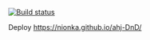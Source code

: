 [![Build status](https://ci.appveyor.com/api/projects/status/li2x0jopjwx02svl?svg=true)](https://ci.appveyor.com/project/nionka/ahj-dnd)

Deploy https://nionka.github.io/ahj-DnD/